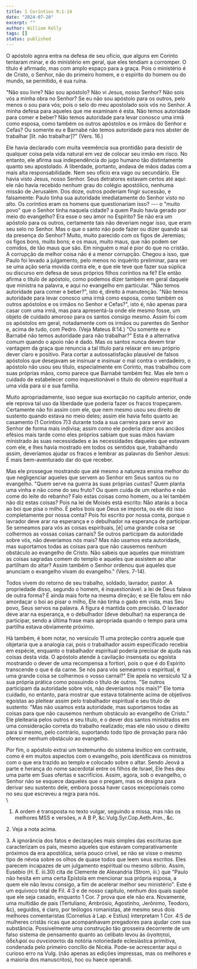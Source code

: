 ```yaml
---
title: 1 Coríntios 9:1-14
date: "2024-07-20"
excerpt: ""
author: William Kelly
tags: []
status: published
---
```


O apóstolo agora entra na defesa de seu ofício, que alguns em Corinto
tentaram minar, e do ministério em geral, que eles tendiam a corromper.
O título é afirmado, mas com amplo espaço para a graça. Pois o
ministério é de Cristo, o Senhor, não do primeiro homem, e o espírito do
homem ou do mundo, se permitido, é sua ruína.

"Não sou livre? Não sou apóstolo? Não vi Jesus, nosso Senhor? Não sois
vós a minha obra no Senhor? Se eu não sou apóstolo para os outros, pelo
menos o sou para vós; pois o selo do meu apostolado sois vós no Senhor.
A minha defesa para aqueles que me examinam é esta. Não temos autoridade
para comer e beber? Não temos autoridade para levar conosco uma irmã
como esposa, como também os outros apóstolos e os irmãos do Senhor e
Cefas? Ou somente eu e Barnabé não temos autoridade para nos abster de
trabalhar \[lit. não trabalhar\]?" (Vers. 16.)

Ele havia declarado com muita veemência sua prontidão para desistir de
qualquer coisa pela vida natural em vez de colocar seu irmão em risco.
No entanto, ele afirma sua independência do jugo humano tão
distintamente quanto seu apostolado. A liberdade, portanto, andava de
mãos dadas com a mais alta responsabilidade. Nem seu ofício era vago ou
secundário. Ele havia visto Jesus, nosso Senhor. Seus detratores estavam
certos até aqui: ele não havia recebido nenhum grau do colégio
apostólico, nenhuma missão de Jerusalém. Dos doze, outros poderiam
fingir sucessão, e falsamente: Paulo tinha sua autoridade imediatamente
do Senhor visto no alto. Os coríntios eram os homens que questionariam
isso? --- o "muito povo" que o Senhor tinha naquela cidade? a quem Paulo
havia gerado por meio do evangelho? Era esse o seu amor no Espírito? Se
não era um apóstolo para os outros, certamente tais não deveriam negar
isso, que eram seu selo no Senhor. Mas o que o santo não pode fazer ou
dizer quando sai da presença do Senhor? Muito, muito parecido com os
figos de Jeremias; os figos bons, muito bons; e os maus, muito maus, que
não podem ser comidos, de tão maus que são. Em ninguém o mal é pior do
que no cristão. A corrupção da melhor coisa não é a menor corrupção.
Chegou a isso, que Paulo foi levado a julgamento, pelo menos no
inquérito preliminar, para ver se uma ação seria movida contra ele, e
que ele teve que fazer sua súplica ou discurso em defesa de seus
próprios filhos coríntios na fé? Ele então afirma o título de apóstolo,
como podemos dizer também em geral daquele que ministra na palavra, e
aqui no evangelho em particular. "Não temos autoridade para comer e
beber?", isto é, direito à manutenção. "Não temos autoridade para levar
conosco uma irmã como esposa, como também os outros apóstolos e os
irmãos no Senhor e Cefas?", isto é, não apenas para casar com uma irmã,
mas para apresentá-la onde ele mesmo fosse, um objeto de cuidado amoroso
para os santos consigo mesmo. Assim foi com os apóstolos em geral,
notadamente com os irmãos ou parentes do Senhor e, acima de tudo, com
Pedro. (Veja Mateus 8:14.) "Ou somente eu e Barnabé não temos autoridade
para não trabalhar?" Esta é a alternativa comum quando o apoio não é
dado. Mas os santos nunca devem tirar vantagem da graça que renuncia a
tal título para relaxar em seu próprio dever claro e positivo. Para
cortar a autossatisfação plausível de falsos apóstolos que desejavam se
insinuar e insinuar o mal contra o verdadeiro, o apóstolo não usou seu
título, especialmente em Corinto, mas trabalhou com suas próprias mãos,
como parece que Barnabé também fez. Mas ele tem o cuidado de estabelecer
como inquestionável o título do obreiro espiritual a uma vida para si e
sua família.

Muito apropriadamente, isso segue sua exortação no capítulo anterior,
onde ele reprova tal uso da liberdade que poderia fazer os fracos
tropeçarem. Certamente não foi assim com ele, que nem mesmo usou seu
direito de sustento quando estava no meio deles; assim ele havia feito
quanto ao casamento (1 Coríntios 7)3 durante toda a sua carreira para
servir ao Senhor de forma mais indivisa; assim como ele poderia dizer
aos anciãos efésios mais tarde como eles próprios sabiam que suas mãos
haviam ministrado às suas necessidades e às necessidades daqueles que
estavam com ele, e lhes havia mostrado em todos os sentidos que,
trabalhando assim, deveríamos ajudar os fracos e lembrar as palavras do
Senhor Jesus: É mais bem-aventurado dar do que receber.

Mas ele prossegue mostrando que até mesmo a natureza ensina melhor do
que negligenciar aqueles que servem ao Senhor em Seus santos ou no
evangelho. "Quem serve na guerra às suas próprias custas? Quem planta
uma vinha e não come do seu fruto? Ou quem cuida de um rebanho e não
come do leite do rebanho? Falo estas coisas como homem, ou a lei também
não diz estas coisas? Pois na lei de Moisés está escrito: Não atarás a
boca ao boi que pisa o milho. É pelos bois que Deus se importa, ou ele
diz isso completamente por nossa conta? Pois foi escrito por nossa
conta, porque o lavrador deve arar na esperança e o debulhador na
esperança de participar. Se semeamos para vós as coisas espirituais,
\[é\] uma grande coisa se colhermos as vossas coisas carnais? Se outros
participam da autoridade sobre vós, não deveríamos nós mais? Mas não
usamos esta autoridade, mas suportamos todas as coisas para que não
causemos nenhum obstáculo ao evangelho de Cristo. Não sabeis que aqueles
que ministram as coisas sagradas comem do templo e aqueles que assistem
ao altar partilham do altar? Assim também o Senhor ordenou que aqueles
que anunciam o evangelho vivam do evangelho." (Vers. 7-14).

Todos vivem do retorno de seu trabalho, soldado, lavrador, pastor. A
propriedade disso, segundo o homem, é inquestionável: a lei de Deus
falava de outra forma? É ainda mais forte na mesma direção; e se Ele
falou em não amordaçar o boi ao pisar o milho, Ele não tinha o gado em
vista, mas Seu povo, Seus servos na palavra. A figura é mantida com
precisão. O lavrador deve arar na esperança, e o debulhador (deve
debulhar) na esperança de participar, sendo a última frase mais
apropriada quando o tempo para uma partilha estava obviamente próximo.

Há também, é bom notar, no versículo 11 uma proteção contra aquele que
objetaria que a analogia cai, pois o trabalhador assim especificado
recebia em espécie, enquanto o trabalhador espiritual poderia precisar
de ajuda nas coisas desta vida. O apóstolo atende à cavilação insensata
ou egoísta mostrando o dever de uma recompensa a fortiori, pois o que é
do Espírito transcende o que é da carne. Se nós para vós semeamos o
espiritual, é uma grande coisa se colhermos o vosso carnal?" Ele apela
no versículo 12 à sua própria prática como possuindo o título de outros.
"Se outros participam da autoridade sobre vós, não deveríamos nós mais?"
Ele toma cuidado, no entanto, para mostrar que estava totalmente acima
de objetivos egoístas ao pleitear assim pelo trabalhador espiritual e
seu título de sustento: "Mas não usamos esta autoridade, mas suportamos
todas as coisas para que não causemos nenhum obstáculo ao evangelho de
Cristo." Ele pleitearia pelos outros e seu título, e o dever dos santos
ministrados em uma consideração correta do trabalho realizado; mas ele
não usou o direito para si mesmo, pelo contrário, suportando todo tipo
de provação para não oferecer nenhum obstáculo ao evangelho.

Por fim, o apóstolo extrai um testemunho do sistema levítico em
contraste, como é em muitos aspectos com o evangelho, pois identificava
os ministros com o que era trazido ao templo e colocado sobre o altar.
Sendo Jeová a parte e herança do nome sacerdotal entre os filhos de
Israel, Ele lhes deu uma parte em Suas ofertas e sacrifícios. Assim,
agora, sob o evangelho, o Senhor não se esquece daqueles que o pregam,
mas os designa para derivar seu sustento dele, embora possa haver casos
excepcionais como no seu que escreveu a regra para nós.\
\

1. A ordem é transposta no texto vulgar, seguindo a missa, mas não os
   melhores MSS e versões, א Α Β Ρ, &c.Vulg.Syr.Cop.Aeth.Arm., &c.

2\. Veja a nota acima.

3\. A ignorância dos fatos e declarações mais simples das escrituras que
caracterizam os pais, mesmo aqueles que estavam comparativamente
próximos da era apostólica, seria pouco crível, se não se visse o mesmo
tipo de névoa sobre os olhos de quase todos que leem seus escritos. Eles
parecem incapazes de um julgamento espiritual ou mesmo sóbrio. Assim,
Eusébio (Η. E. iii.30) cita de Clemente de Alexandria (Strom, iii.) que
\"Paulo não hesita em uma certa Epístola em mencionar sua própria
esposa, a quem ele não levou consigo, a fim de acelerar melhor seu
ministério\". Este é um equívoco total de Fil. 4:3 e de nosso capítulo,
nenhum dos quais supõe que ele seja casado, enquanto 1 Cor. 7 prova que
ele não era. Novamente, uma multidão de pais (Tertuliano, Ambrósio,
Agostinho, Jerônimo, Teodoro, &c), seguidos, é claro, por teólogos
romanistas, até mesmo seus dois melhores comentaristas (Cornelius à Lap.
e Estius) interpretam 1 Cor. 4:5 de mulheres cristãs ricas que
acompanhavam pregadores para ajudar com sua substância. Possivelmente
uma construção tão grosseira decorrente de um falso sistema de
pensamento quanto ao celibato levou às ἀγαπηταἰ, ἀδελφαί ou συνείσακτοι
da notória notoriedade eclesiástica primitiva, condenada pelo primeiro
concílio de Nicéia. Pode-se acrescentar aqui o curioso erro na Vulg.
(não apenas as edições impressas, mas os melhores e a maioria dos
manuscritos), hoc ou haece operandi.
